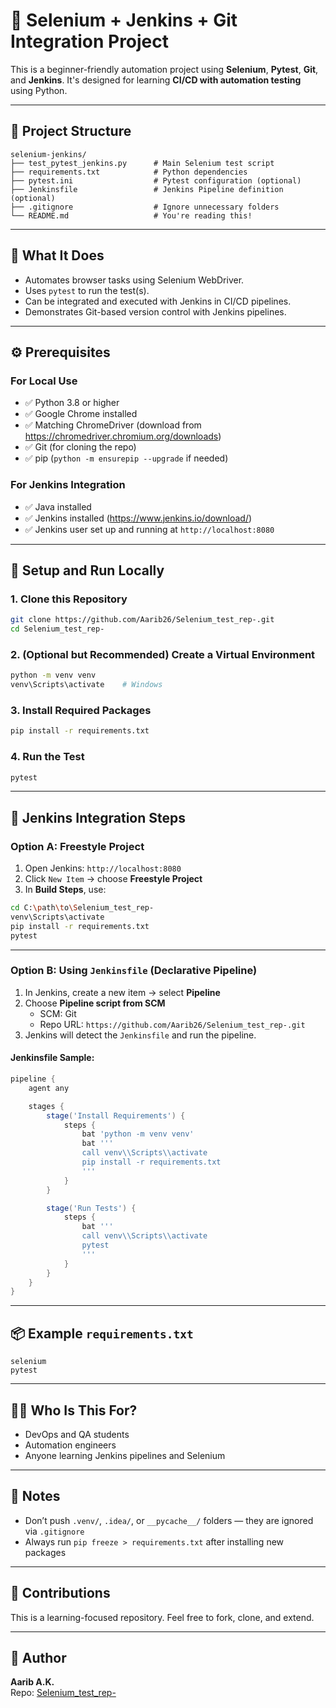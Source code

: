 # 🧪 Selenium + Jenkins + Git Integration Project

This is a beginner-friendly automation project using **Selenium**, **Pytest**, **Git**, and **Jenkins**. It's designed for learning **CI/CD with automation testing** using Python.

---

## 📂 Project Structure

```
selenium-jenkins/
├── test_pytest_jenkins.py      # Main Selenium test script
├── requirements.txt            # Python dependencies
├── pytest.ini                  # Pytest configuration (optional)
├── Jenkinsfile                 # Jenkins Pipeline definition (optional)
├── .gitignore                  # Ignore unnecessary folders
└── README.md                   # You're reading this!
```

---

## 🚀 What It Does

- Automates browser tasks using Selenium WebDriver.
- Uses `pytest` to run the test(s).
- Can be integrated and executed with Jenkins in CI/CD pipelines.
- Demonstrates Git-based version control with Jenkins pipelines.

---

## ⚙️ Prerequisites

### For Local Use
- ✅ Python 3.8 or higher
- ✅ Google Chrome installed
- ✅ Matching ChromeDriver (download from https://chromedriver.chromium.org/downloads)
- ✅ Git (for cloning the repo)
- ✅ pip (`python -m ensurepip --upgrade` if needed)

### For Jenkins Integration
- ✅ Java installed
- ✅ Jenkins installed (https://www.jenkins.io/download/)
- ✅ Jenkins user set up and running at `http://localhost:8080`

---

## 🔧 Setup and Run Locally

### 1. Clone this Repository

```bash
git clone https://github.com/Aarib26/Selenium_test_rep-.git
cd Selenium_test_rep-
```

### 2. (Optional but Recommended) Create a Virtual Environment

```bash
python -m venv venv
venv\Scripts\activate    # Windows
```

### 3. Install Required Packages

```bash
pip install -r requirements.txt
```

### 4. Run the Test

```bash
pytest
```

---

## 🤖 Jenkins Integration Steps

### Option A: Freestyle Project

1. Open Jenkins: `http://localhost:8080`
2. Click `New Item` → choose **Freestyle Project**
3. In **Build Steps**, use:

```bash
cd C:\path\to\Selenium_test_rep-
venv\Scripts\activate
pip install -r requirements.txt
pytest
```

---

### Option B: Using `Jenkinsfile` (Declarative Pipeline)

1. In Jenkins, create a new item → select **Pipeline**
2. Choose **Pipeline script from SCM**
   - SCM: Git
   - Repo URL: `https://github.com/Aarib26/Selenium_test_rep-.git`
3. Jenkins will detect the `Jenkinsfile` and run the pipeline.

#### Jenkinsfile Sample:

```groovy
pipeline {
    agent any

    stages {
        stage('Install Requirements') {
            steps {
                bat 'python -m venv venv'
                bat '''
                call venv\\Scripts\\activate
                pip install -r requirements.txt
                '''
            }
        }

        stage('Run Tests') {
            steps {
                bat '''
                call venv\\Scripts\\activate
                pytest
                '''
            }
        }
    }
}
```

---

## 📦 Example `requirements.txt`

```
selenium
pytest
```

---

## 🙋‍♂️ Who Is This For?

- DevOps and QA students
- Automation engineers
- Anyone learning Jenkins pipelines and Selenium

---

## 📌 Notes

- Don’t push `.venv/`, `.idea/`, or `__pycache__/` folders — they are ignored via `.gitignore`
- Always run `pip freeze > requirements.txt` after installing new packages

---

## 🤝 Contributions

This is a learning-focused repository. Feel free to fork, clone, and extend.

---

## 🧠 Author

**Aarib A.K.**  
Repo: [Selenium_test_rep-]((https://github.com/Aarib26/Selenium_test_rep-.git))
